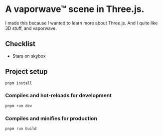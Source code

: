 ﻿# A vaporwave™ scene in Three.js.
 I made this because I wanted to learn more about Three.js. And I quite like 3D stuff, and vaporwave.
## Checklist
<ul>
 <li>Stars on skybox</li>
</ul>

## Project setup
```
pnpm install
```

### Compiles and hot-reloads for development
```
pnpm run dev
```

### Compiles and minifies for production
```
pnpm run build
```
